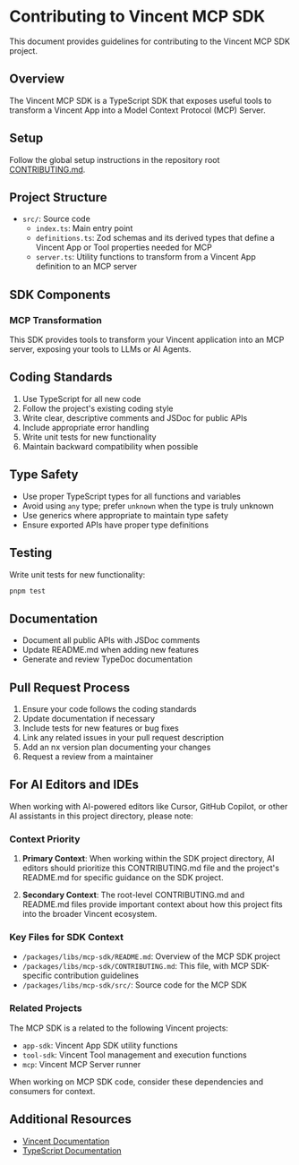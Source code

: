 # Contributing to Vincent MCP SDK

This document provides guidelines for contributing to the Vincent MCP SDK project.

## Overview

The Vincent MCP SDK is a TypeScript SDK that exposes useful tools to transform a Vincent App into a Model Context Protocol (MCP) Server.

## Setup

Follow the global setup instructions in the repository root [CONTRIBUTING.md](../../../CONTRIBUTING.md).

## Project Structure

- `src/`: Source code
  - `index.ts`: Main entry point
  - `definitions.ts`: Zod schemas and its derived types that define a Vincent App or Tool properties needed for MCP
  - `server.ts`: Utility functions to transform from a Vincent App definition to an MCP server

## SDK Components

### MCP Transformation

This SDK provides tools to transform your Vincent application into an MCP server, exposing your tools to LLMs or AI Agents.

## Coding Standards

1. Use TypeScript for all new code
2. Follow the project's existing coding style
3. Write clear, descriptive comments and JSDoc for public APIs
4. Include appropriate error handling
5. Write unit tests for new functionality
6. Maintain backward compatibility when possible

## Type Safety

- Use proper TypeScript types for all functions and variables
- Avoid using `any` type; prefer `unknown` when the type is truly unknown
- Use generics where appropriate to maintain type safety
- Ensure exported APIs have proper type definitions

## Testing

Write unit tests for new functionality:

```bash
pnpm test
```

## Documentation

- Document all public APIs with JSDoc comments
- Update README.md when adding new features
- Generate and review TypeDoc documentation

## Pull Request Process

1. Ensure your code follows the coding standards
2. Update documentation if necessary
3. Include tests for new features or bug fixes
4. Link any related issues in your pull request description
5. Add an nx version plan documenting your changes
6. Request a review from a maintainer

## For AI Editors and IDEs

When working with AI-powered editors like Cursor, GitHub Copilot, or other AI assistants in this project directory, please note:

### Context Priority

1. **Primary Context**: When working within the SDK project directory, AI editors should prioritize this CONTRIBUTING.md file and the project's README.md for specific guidance on the SDK project.

2. **Secondary Context**: The root-level CONTRIBUTING.md and README.md files provide important context about how this project fits into the broader Vincent ecosystem.

### Key Files for SDK Context

- `/packages/libs/mcp-sdk/README.md`: Overview of the MCP SDK project
- `/packages/libs/mcp-sdk/CONTRIBUTING.md`: This file, with MCP SDK-specific contribution guidelines
- `/packages/libs/mcp-sdk/src/`: Source code for the MCP SDK

### Related Projects

The MCP SDK is a related to the following Vincent projects:

- `app-sdk`: Vincent App SDK utility functions
- `tool-sdk`: Vincent Tool management and execution functions
- `mcp`: Vincent MCP Server runner

When working on MCP SDK code, consider these dependencies and consumers for context.

## Additional Resources

- [Vincent Documentation](https://docs.heyvincent.ai/)
- [TypeScript Documentation](https://www.typescriptlang.org/docs/)
